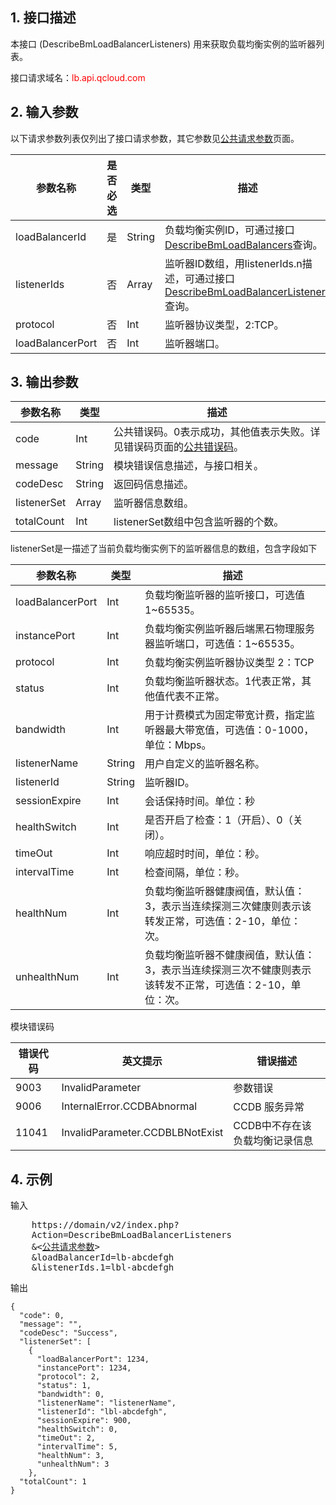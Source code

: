 ## 1. 接口描述
 
本接口 (DescribeBmLoadBalancerListeners) 用来获取负载均衡实例的监听器列表。

接口请求域名：<font style="color:red">lb.api.qcloud.com</font>


## 2. 输入参数

以下请求参数列表仅列出了接口请求参数，其它参数见[公共请求参数](/doc/api/456/6718)页面。

| 参数名称 | 是否必选  | 类型 | 描述 |
|---------|---------|---------|---------|
| loadBalancerId | 是 | String |  负载均衡实例ID，可通过接口[DescribeBmLoadBalancers](/doc/api/456/6658)查询。|
| listenerIds | 否 | Array | 监听器ID数组，用listenerIds.n描述，可通过接口[DescribeBmLoadBalancerListeners](/doc/api/456/6657)查询。|
| protocol | 否 | Int | 监听器协议类型，2:TCP。|
| loadBalancerPort | 否 | Int | 监听器端口。|


## 3. 输出参数

| 参数名称 | 类型 | 描述 |
|---------|---------|---------|
| code | Int | 公共错误码。0表示成功，其他值表示失败。详见错误码页面的[公共错误码](/doc/api/456/6725)。|
| message | String | 模块错误信息描述，与接口相关。|
| codeDesc | String | 返回码信息描述。|
| listenerSet | Array | 监听器信息数组。|
| totalCount | Int | listenerSet数组中包含监听器的个数。|

listenerSet是一描述了当前负载均衡实例下的监听器信息的数组，包含字段如下

| 参数名称 | 类型 | 描述 |
|---------|---------|---------|
| loadBalancerPort | Int | 负载均衡监听器的监听接口，可选值1~65535。|
| instancePort | Int | 负载均衡实例监听器后端黑石物理服务器监听端口，可选值：1~65535。|
| protocol | Int | 负载均衡实例监听器协议类型 2：TCP|
| status | Int | 负载均衡监听器状态。1代表正常，其他值代表不正常。|
| bandwidth | Int | 用于计费模式为固定带宽计费，指定监听器最大带宽值，可选值：0-1000，单位：Mbps。|
| listenerName | String | 用户自定义的监听器名称。|
| listenerId | String | 监听器ID。|
| sessionExpire | Int | 会话保持时间。单位：秒|
| healthSwitch | Int | 是否开启了检查：1（开启）、0（关闭）。|
| timeOut | Int | 响应超时时间，单位：秒。|
| intervalTime | Int | 检查间隔，单位：秒。|
| healthNum | Int | 负载均衡监听器健康阀值，默认值：3，表示当连续探测三次健康则表示该转发正常，可选值：2-10，单位：次。|
| unhealthNum | Int | 负载均衡监听器不健康阀值，默认值：3，表示当连续探测三次不健康则表示该转发不正常，可选值：2-10，单位：次。||


模块错误码

| 错误代码 | 英文提示 | 错误描述 |
|------|------|------|
| 9003 | InvalidParameter | 参数错误 |
| 9006 | InternalError.CCDBAbnormal | CCDB 服务异常 |
| 11041 | InvalidParameter.CCDBLBNotExist | CCDB中不存在该负载均衡记录信息 |

## 4. 示例
 
输入

<pre>
	https://domain/v2/index.php?
	Action=DescribeBmLoadBalancerListeners
	&<<a href="https://www.qcloud.com/doc/api/229/6976">公共请求参数</a>>
	&loadBalancerId=lb-abcdefgh
	&listenerIds.1=lbl-abcdefgh
</pre>
输出

```
{
  "code": 0,
  "message": "",
  "codeDesc": "Success",
  "listenerSet": [
    {
      "loadBalancerPort": 1234,
      "instancePort": 1234,
      "protocol": 2,
      "status": 1,
      "bandwidth": 0,
      "listenerName": "listenerName",
      "listenerId": "lbl-abcdefgh",
      "sessionExpire": 900,
      "healthSwitch": 0,
      "timeOut": 2,
      "intervalTime": 5,
      "healthNum": 3,
      "unhealthNum": 3
    },
  "totalCount": 1
}

```